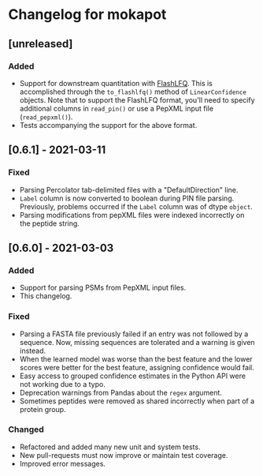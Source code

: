 # Changelog for mokapot  

## [unreleased]
### Added
- Support for downstream quantitation with
  [FlashLFQ](https://github.com/smith-chem-wisc/FlashLFQ). This is accomplished
  through the `to_flashlfq()` method of `LinearConfidence` objects. Note that
  to support the FlashLFQ format, you'll need to specify additional columns in
  `read_pin()` or use a PepXML input file (`read_pepxml()`).
- Tests accompanying the support for the above format.

## [0.6.1] - 2021-03-11  
### Fixed  
- Parsing Percolator tab-delimited files with a "DefaultDirection" line.
- `Label` column is now converted to boolean during PIN file parsing. 
  Previously, problems occurred if the `Label` column was of dtype `object`.
- Parsing modifications from pepXML files were indexed incorrectly on the
  peptide string.

## [0.6.0] - 2021-03-03  
### Added  
- Support for parsing PSMs from PepXML input files.
- This changelog.

### Fixed  
- Parsing a FASTA file previously failed if an entry was not followed by a 
  sequence. Now, missing sequences are tolerated and a warning is given instead.  
- When the learned model was worse than the best feature and the lower scores
  were better for the best feature, assigning confidence would fail.  
- Easy access to grouped confidence estimates in the Python API were not working
  due to a typo.  
- Deprecation warnings from Pandas about the `regex` argument.  
- Sometimes peptides were removed as shared incorrectly when part of a protein
  group.  

### Changed  
- Refactored and added many new unit and system tests.
- New pull-requests must now improve or maintain test coverage.
- Improved error messages.
